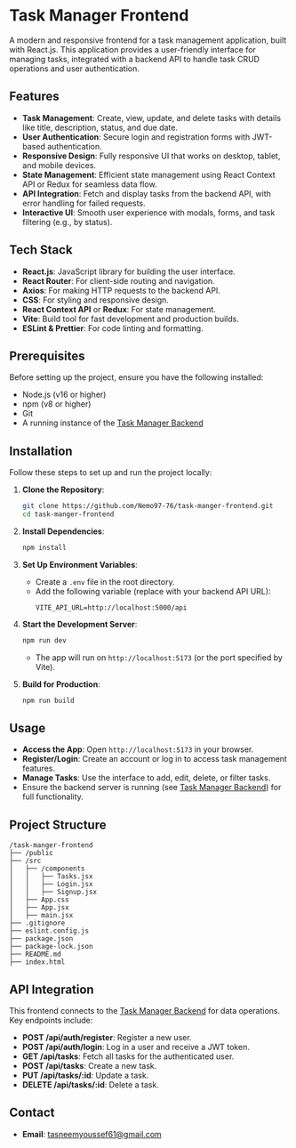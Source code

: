 # Task Manager Frontend

A modern and responsive frontend for a task management application, built with React.js. This application provides a user-friendly interface for managing tasks, integrated with a backend API to handle task CRUD operations and user authentication.

## Features
- **Task Management**: Create, view, update, and delete tasks with details like title, description, status, and due date.
- **User Authentication**: Secure login and registration forms with JWT-based authentication.
- **Responsive Design**: Fully responsive UI that works on desktop, tablet, and mobile devices.
- **State Management**: Efficient state management using React Context API or Redux for seamless data flow.
- **API Integration**: Fetch and display tasks from the backend API, with error handling for failed requests.
- **Interactive UI**: Smooth user experience with modals, forms, and task filtering (e.g., by status).

## Tech Stack
- **React.js**: JavaScript library for building the user interface.
- **React Router**: For client-side routing and navigation.
- **Axios**: For making HTTP requests to the backend API.
- **CSS**: For styling and responsive design.
- **React Context API** or **Redux**: For state management.
- **Vite**: Build tool for fast development and production builds.
- **ESLint & Prettier**: For code linting and formatting.

## Prerequisites
Before setting up the project, ensure you have the following installed:
- Node.js (v16 or higher)
- npm (v8 or higher)
- Git
- A running instance of the [Task Manager Backend](https://github.com/Nemo97-76/task-manager-backend)

## Installation
Follow these steps to set up and run the project locally:

1. **Clone the Repository**:
   ```bash
   git clone https://github.com/Nemo97-76/task-manger-frontend.git
   cd task-manger-frontend
   ```

2. **Install Dependencies**:
   ```bash
   npm install
   ```

3. **Set Up Environment Variables**:
   - Create a `.env` file in the root directory.
   - Add the following variable (replace with your backend API URL):
     ```
     VITE_API_URL=http://localhost:5000/api
     ```

4. **Start the Development Server**:
   ```bash
   npm run dev
   ```
   - The app will run on `http://localhost:5173` (or the port specified by Vite).

5. **Build for Production**:
   ```bash
   npm run build
   ```
## Usage
- **Access the App**: Open `http://localhost:5173` in your browser.
- **Register/Login**: Create an account or log in to access task management features.
- **Manage Tasks**: Use the interface to add, edit, delete, or filter tasks.
- Ensure the backend server is running (see [Task Manager Backend](https://github.com/Nemo97-76/task-manager-backend)) for full functionality.

## Project Structure
```plaintext
/task-manger-frontend
├── /public
├── /src
│   ├── /components
│   │   ├── Tasks.jsx
│   │   ├── Login.jsx
│   │   ├── Signup.jsx
│   ├── App.css
│   ├── App.jsx
│   ├── main.jsx
├── .gitignore
├── eslint.config.js
├── package.json
├── package-lock.json
├── README.md
├── index.html
```

## API Integration
This frontend connects to the [Task Manager Backend](https://github.com/Nemo97-76/task-manager-backend) for data operations. Key endpoints include:
- **POST /api/auth/register**: Register a new user.
- **POST /api/auth/login**: Log in a user and receive a JWT token.
- **GET /api/tasks**: Fetch all tasks for the authenticated user.
- **POST /api/tasks**: Create a new task.
- **PUT /api/tasks/:id**: Update a task.
- **DELETE /api/tasks/:id**: Delete a task.

## Contact
- **Email**: tasneemyoussef61@gmail.com